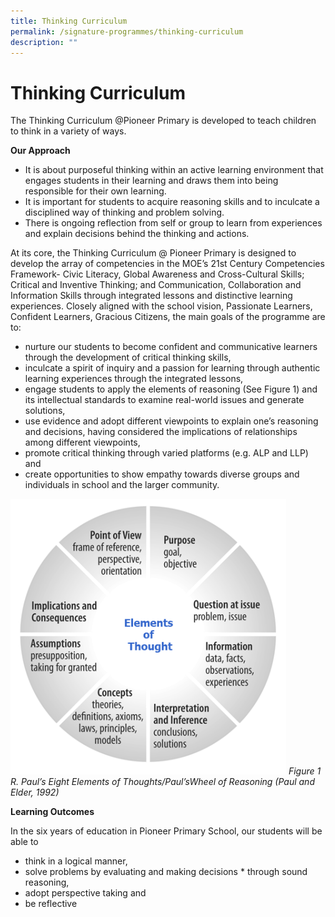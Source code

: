 ```yaml
---
title: Thinking Curriculum
permalink: /signature-programmes/thinking-curriculum
description: ""
---
```

# Thinking Curriculum
The Thinking Curriculum @Pioneer Primary is developed to teach children to think in a variety of ways. 


**Our Approach**

* It is about purposeful thinking within an active learning environment that engages students in their learning and draws them into being responsible for their own learning. 
* It is important for students to acquire reasoning skills and to inculcate a disciplined way of thinking and problem solving.
* There is ongoing reflection from self or group to learn from experiences and explain decisions behind the thinking and actions.

At its core, the Thinking Curriculum @ Pioneer Primary is designed to develop the array of competencies in the MOE’s 21st Century Competencies Framework- Civic Literacy, Global Awareness and Cross-Cultural Skills; Critical and Inventive Thinking; and Communication, Collaboration and Information Skills through integrated lessons and distinctive learning experiences. Closely aligned with the school vision, Passionate Learners, Confident Learners, Gracious Citizens, the main goals of the programme are to:

* nurture our students to become confident and communicative learners through the development of critical thinking skills,
* inculcate a spirit of inquiry and a passion for learning through authentic learning experiences through the integrated lessons,
* engage students to apply the elements of reasoning (See Figure 1) and its intellectual standards to examine real-world issues and generate solutions,
* use evidence and adopt different viewpoints to explain one’s reasoning and decisions, having considered the implications of relationships among different viewpoints, 
* promote critical thinking through varied platforms (e.g. ALP and LLP) and
* create opportunities to show empathy towards diverse groups and individuals in school and the larger community.

![](/images/eot.png)
*Figure 1
R. Paul’s Eight Elements of Thoughts/Paul’sWheel of Reasoning (Paul and Elder, 1992)*

**Learning Outcomes**

In the six years of education in Pioneer Primary School, our students will be able to
* think in a logical manner, 
* solve problems by evaluating and making decisions * through sound reasoning, 
* adopt perspective taking and
* be reflective 